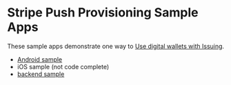 # Stripe Push Provisioning Sample Apps

These sample apps demonstrate one way to [Use digital wallets with Issuing](https://stripe.com/docs/issuing/cards/digital-wallets).

- [Android sample](client/android)
- iOS sample (not code complete)
- [backend sample](server)
